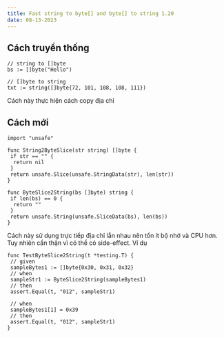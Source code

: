 ```yaml
---
title: Fast string to byte[] and byte[] to string 1.20 
date: 08-13-2023
---
```

## Cách truyền thống
```
// string to []byte
bs := []byte("Hello")

// []byte to string
txt := string([]byte{72, 101, 108, 108, 111})
```
Cách này thực hiện cách copy địa chỉ

## Cách mới
```
import "unsafe"

func String2ByteSlice(str string) []byte {
 if str == "" {
  return nil
 }
 return unsafe.Slice(unsafe.StringData(str), len(str))
}

func ByteSlice2String(bs []byte) string {
 if len(bs) == 0 {
  return ""
 }
 return unsafe.String(unsafe.SliceData(bs), len(bs))
}
```
Cách này sử dụng trực tiếp địa chỉ lẫn nhau nên tốn ít bộ nhớ và CPU hơn. Tuy nhiên cẩn thận vì có thể có side-effect. Ví dụ
```
func TestByteSlice2String(t *testing.T) {
 // given
 sampleBytes1 := []byte{0x30, 0x31, 0x32}
 // when
 sampleStr1 := ByteSlice2String(sampleBytes1)
 // then
 assert.Equal(t, "012", sampleStr1)

 // when
 sampleBytes1[1] = 0x39
 // then
 assert.Equal(t, "012", sampleStr1)
}
```

